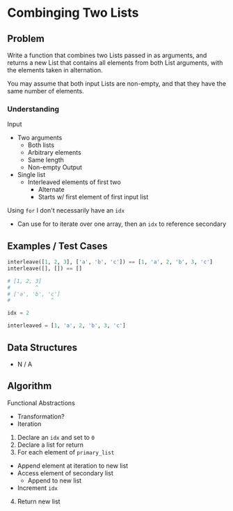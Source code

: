 # Combinging Two Lists

## Problem

Write a function that combines two Lists passed in as arguments, and returns a new List that contains all elements from both List arguments, with the elements taken in alternation.

You may assume that both input Lists are non-empty, and that they have the same number of elements.

### Understanding

Input
- Two arguments
  - Both lists
  - Arbitrary elements
  - Same length
  - Non-empty
Output
- Single list
  - Interleaved elements of first two
    - Alternate
    - Starts w/ first element of first input list

Using `for` I don't necessarily have an `idx`
- Can use for to iterate over one array, then an `idx` to reference secondary

## Examples / Test Cases

```python
interleave([1, 2, 3], ['a', 'b', 'c']) == [1, 'a', 2, 'b', 3, 'c']
interleave([], []) == []

# [1, 2, 3]
#        ^
# ['a', 'b', 'c']
#             ^

idx = 2

interleaved = [1, 'a', 2, 'b', 3, 'c']
```

## Data Structures

- N / A

## Algorithm
Functional Abstractions
- Transformation?
- Iteration

1. Declare an `idx` and set to `0`
2. Declare a list for return
3. For each element of `primary_list`
  - Append element at iteration to new list
  - Access element of secondary list
    - Append to new list
  - Increment `idx`
4. Return new list
